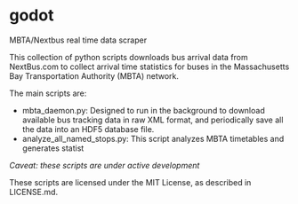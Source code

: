 godot
=====

MBTA/Nextbus real time data scraper

This collection of python scripts downloads bus arrival data from NextBus.com to collect arrival time statistics for buses in the Massachusetts Bay Transportation Authority (MBTA) network.

The main scripts are:

- mbta_daemon.py: Designed to run in the background to download available bus tracking data in raw XML format, and periodically save all the data into an HDF5 database file.
- analyze_all_named_stops.py: This script analyzes MBTA timetables and generates statist

*Caveat: these scripts are under active development*

These scripts are licensed under the MIT License, as described in LICENSE.md.

